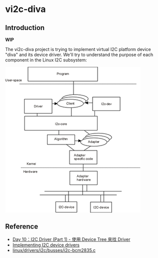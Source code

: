 # vi2c-diva

## Introduction

**WIP**

The vi2c-diva project is trying to implement virtual I2C platform device "diva" and its device
driver. We'll try to understand the purpose of each component in the Linux I2C subsystem:

![](misc/linux-i2c-subsystem.png)

## Reference
* [Day 10：I2C Driver (Part 1) - 使用 Device Tree 來找 Driver](https://ithelp.ithome.com.tw/articles/10244211)
* [Implementing I2C device drivers](https://www.kernel.org/doc/html/latest/i2c/writing-clients.html)
* [linux/drivers/i2c/busses/i2c-bcm2835.c](https://github.com/torvalds/linux/blob/master/drivers/i2c/busses/i2c-bcm2835.c)
